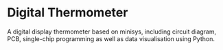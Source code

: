 # Digital Thermometer
A digital display thermometer based on minisys, including circuit diagram, PCB, single-chip programming as well as data visualisation using Python.